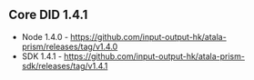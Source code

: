 ## Core DID 1.4.1

* Node 1.4.0 - https://github.com/input-output-hk/atala-prism/releases/tag/v1.4.0
* SDK 1.4.1 - https://github.com/input-output-hk/atala-prism-sdk/releases/tag/v1.4.1
